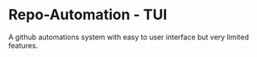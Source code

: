 # Repo-Automation - TUI
A github automations system with easy to user interface but very limited features.
